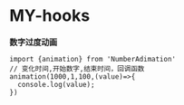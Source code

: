 # MY-hooks
**数字过度动画**

```
import {animation} from 'NumberAdimation'
// 变化时间,开始数字,结束时间，回调函数
animation(1000,1,100,(value)=>{
  console.log(value);
})
```

